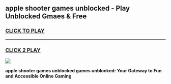 
## apple shooter games unblocked - Play Unblocked Gmaes & Free
<h3>
<a href="https://news.freeplayer.one?title=apple_shooter_games_unblocked&ref=16F">CLICK TO PLAY</a></h3>
<hr>

<h3>
<a href="https://news.freeplayer.one?title=apple_shooter_games_unblocked&ref=16F">CLICK 2 PLAY</a>
  
</h3>

<a href="https://news.freeplayer.one?title=apple_shooter_games_unblocked&ref=16F/"><img src="https://clearcache.store/games.png"></a>


**apple shooter games unblocked games unblocked: Your Gateway to Fun and Accessible Online Gaming**
